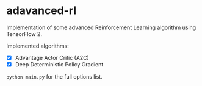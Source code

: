 # adavanced-rl
Implementation of some advanced Reinforcement Learning algorithm using TensorFlow 2.

Implemented algorithms:
- [x] Advantage Actor Critic (A2C)
- [x] Deep Deterministic Policy Gradient

`python main.py` for the full options list.
